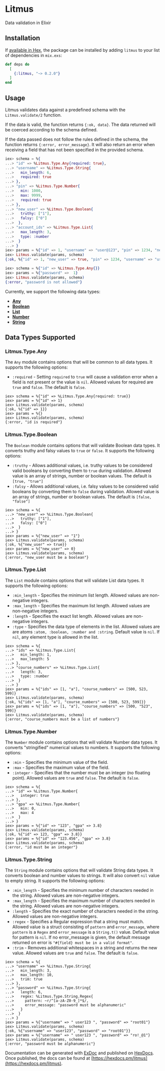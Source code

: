 # Litmus

Data validation in Elixir

## Installation

If [available in Hex](https://hex.pm/docs/publish), the package can be installed
by adding `litmus` to your list of dependencies in `mix.exs`:

```elixir
def deps do
  [
    {:litmus, "~> 0.2.0"}
  ]
end
```

## Usage

Litmus validates data against a predefined schema with the `Litmus.validate/2` function.

If the data is valid, the function returns `{:ok, data}`. The data returned will be coerced according to the schema defined.

If the data passed does not follow the rules defined in the schema, the function returns `{:error, error_message}`. It will also return an error when receiving a field that has not been specified in the provided schema.

```elixir
iex> schema = %{
...> "id" => %Litmus.Type.Any{required: true},
...> "username" => %Litmus.Type.String{
...>   min_length: 6,
...>   required: true
...> },
...> "pin" => %Litmus.Type.Number{
...>   min: 1000,
...>   max: 9999,
...>   required: true
...> },
...> "new_user" => %Litmus.Type.Boolean{
...>   truthy: ["1"],
...>   falsy: ["0"]
...>  },
...> "account_ids" => %Litmus.Type.List{
...>   max_length: 3,
...>   type: :number
...>  }
...> }
iex> params = %{"id" => 1, "username" => "user@123", "pin" => 1234, "new_user" => "1", "account_ids" => [1, 3, 9]}
iex> Litmus.validate(params, schema)
{:ok, %{"id" => 1, "new_user" => true, "pin" => 1234, "username" => "user@123", "account_ids" => [1, 3, 9]}}

iex> schema = %{"id" => %Litmus.Type.Any{}}
iex> params = %{"password" =>  1}
iex> Litmus.validate(params, schema)
{:error, "password is not allowed"}
```

Currently, we support the following data types:

* [**Any**](#module-litmus-type-any)
* [**Boolean**](#module-litmus-type-boolean)
* [**List**](#module-litmus-type-list)
* [**Number**](#module-litmus-type-number)
* [**String**](#module-litmus-type-string)

## Data Types Supported

### Litmus.Type.Any

The `Any` module contains options that will be common to all data types. It supports the following options:
  * `:required` - Setting `required` to `true` will cause a validation error when a field is not present or the value is `nil`. Allowed values for required are `true` and `false`. The default is `false`.

```
iex> schema = %{"id" => %Litmus.Type.Any{required: true}}
iex> params = %{"id" => 1}
iex> Litmus.validate(params, schema)
{:ok, %{"id" => 1}}
iex> params = %{}
iex> Litmus.validate(params, schema)
{:error, "id is required"}
```

### Litmus.Type.Boolean

The `Boolean` module contains options that will validate Boolean data types. It converts truthy and falsy values to `true` or `false`. It supports the following options:
  * `:truthy` - Allows additional values, i.e. truthy values to be considered valid booleans by converting them to `true` during validation. Allowed value is an array of strings, number or boolean values. The default is `[true, "true"]`
  * `:falsy` - Allows additional values, i.e. falsy values to be considered valid booleans by converting them to `false` during validation. Allowed value is an array of strings, number or boolean values. The default is `[false, "false"]`

```
iex> schema = %{
...> "new_user" => %Litmus.Type.Boolean{
...>   truthy: ["1"],
...>   falsy: ["0"]
...>  }
...> }
iex> params = %{"new_user" => "1"}
iex> Litmus.validate(params, schema)
{:ok, %{"new_user" => true}}
iex> params = %{"new_user" => 0}
iex> Litmus.validate(params, schema)
{:error, "new_user must be a boolean"}
```

### Litmus.Type.List

The `List` module contains options that will validate List data types. It supports the following options:
  * `:min_length` - Specifies the minimum list length. Allowed values are non-negative integers.
  * `:max_length` - Specifies the maximum list length. Allowed values are non-negative integers.
  * `:length` - Specifies the exact list length. Allowed values are non-negative integers.
  * `:type` - Specifies the data type of elements in the list. Allowed values are are atoms `:atom, :boolean, :number and :string`. Default value is `nil`. If `nil`, any element type is allowed in the list.

```
iex> schema = %{
...> "ids" => %Litmus.Type.List{
...>   min_length: 1,
...>   max_length: 5
...> },
...> "course_numbers" => %Litmus.Type.List{
...>   length: 3,
...>   type: :number
...>  }
...> }
iex> params = %{"ids" => [1, "a"], "course_numbers" => [500, 523, 599]}
iex> Litmus.validate(params, schema)
{:ok, %{"ids" => [1, "a"], "course_numbers" => [500, 523, 599]}}
iex> params = %{"ids" => [1, "a"], "course_numbers" => [500, "523", 599]}
iex> Litmus.validate(params, schema)
{:error, "course_numbers must be a list of numbers"}
```

### Litmus.Type.Number

The `Number` module contains options that will validate Number data types. It converts "stringified" numerical values to numbers. It supports the following options:
  * `:min` - Specifies the minimum value of the field.
  * `:max` - Specifies the maximum value of the field.
  * `:integer` - Specifies that the number must be an integer (no floating point). Allowed values are `true` and `false`. The default is `false`.

```
iex> schema = %{
...> "id" => %Litmus.Type.Number{
...>   integer: true
...> },
...> "gpa" => %Litmus.Type.Number{
...>   min: 0,
...>   max: 4
...>  }
...> }
iex> params = %{"id" => "123", "gpa" => 3.8}
iex> Litmus.validate(params, schema)
{:ok, %{"id" => 123, "gpa" => 3.8}}
iex> params = %{"id" => "123.456", "gpa" => 3.8}
iex> Litmus.validate(params, schema)
{:error, "id must be an integer"}
```

### Litmus.Type.String

The `String` module contains options that will validate String data types. It converts boolean and number values to strings. It will also convert `nil` value to empty string. It supports the following options:
  * `:min_length` - Specifies the minimum number of characters needed in the string. Allowed values are non-negative integers.
  * `:max_length` - Specifies the maximum number of characters needed in the string. Allowed values are non-negative integers.
  * `:length` - Specifies the exact number of characters needed in the string. Allowed values are non-negative integers.
  * `:regex` - Specifies a Regular expression that a string must match. Allowed value is a struct consisting of `pattern` and `error_message`, where `pattern` is a `Regex` and `error_message` is a `String.t()` value. Default value for pattern is `nil`. If no error_message is given, the default message returned on error is `"#{field} must be in a valid format"`.
  * `:trim` - Removes additional whitespaces in a string and returns the new value. Allowed values are `true` and `false`. The default is `false`.

```
iex> schema = %{
...> "username" => %Litmus.Type.String{
...>   min_length: 3,
...>   max_length: 10,
...>   trim: true
...> },
...> "password" => %Litmus.Type.String{
...>   length: 6,
...>   regex: %Litmus.Type.String.Regex{
...>     pattern: ~r/^[a-zA-Z0-9_]*$/,
...>     error_message: "password must be alphanumeric"
...>   }
...>  }
...> }
iex> params = %{"username" => " user123 ", "password" => "root01"}
iex> Litmus.validate(params, schema)
{:ok, %{"username" => "user123", "password" => "root01"}}
iex> params = %{"username" => " user123 ", "password" => "ro!_@1"}
iex> Litmus.validate(params, schema)
{:error, "password must be alphanumeric"}
```

Documentation can be generated with [ExDoc](https://github.com/elixir-lang/ex_doc)
and published on [HexDocs](https://hexdocs.pm). Once published, the docs can
be found at [https://hexdocs.pm/litmus](https://hexdocs.pm/litmus).
